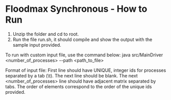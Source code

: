 # Floodmax Synchronous - How to Run

1. Unzip the folder and cd to root.
2. Run the file run.sh, it should compile and show the output with the sample input provided.

To run with custom input file, use the command below:
java src/MainDriver <number_of_processes> --path <path_to_file>

Format of input file:
First line should have UNIQUE, integer ids for processes separated by a tab (\t).
The next line should be blank.
The next <number_of_processes> line should have adjacent matrix separated by tabs. The order of elements correspond to the order of the unique ids provided.

